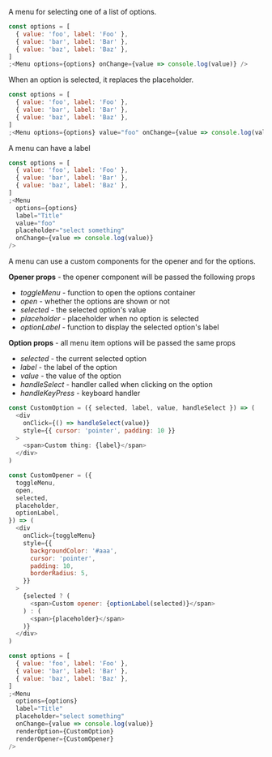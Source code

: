 A menu for selecting one of a list of options.

```js
const options = [
  { value: 'foo', label: 'Foo' },
  { value: 'bar', label: 'Bar' },
  { value: 'baz', label: 'Baz' },
]
;<Menu options={options} onChange={value => console.log(value)} />
```

When an option is selected, it replaces the placeholder.

```js
const options = [
  { value: 'foo', label: 'Foo' },
  { value: 'bar', label: 'Bar' },
  { value: 'baz', label: 'Baz' },
]
;<Menu options={options} value="foo" onChange={value => console.log(value)} />
```

A menu can have a label

```js
const options = [
  { value: 'foo', label: 'Foo' },
  { value: 'bar', label: 'Bar' },
  { value: 'baz', label: 'Baz' },
]
;<Menu
  options={options}
  label="Title"
  value="foo"
  placeholder="select something"
  onChange={value => console.log(value)}
/>
```

A menu can use a custom components for the opener and for the options.

**Opener props** - the opener component will be passed the following props

* _toggleMenu_ - function to open the options container
* _open_ - whether the options are shown or not
* _selected_ - the selected option's value
* _placeholder_ - placeholder when no option is selected
* _optionLabel_ - function to display the selected option's label

**Option props** - all menu item options will be passed the same props

* _selected_ - the current selected option
* _label_ - the label of the option
* _value_ - the value of the option
* _handleSelect_ - handler called when clicking on the option
* _handleKeyPress_ - keyboard handler

```js
const CustomOption = ({ selected, label, value, handleSelect }) => (
  <div
    onClick={() => handleSelect(value)}
    style={{ cursor: 'pointer', padding: 10 }}
  >
    <span>Custom thing: {label}</span>
  </div>
)

const CustomOpener = ({
  toggleMenu,
  open,
  selected,
  placeholder,
  optionLabel,
}) => (
  <div
    onClick={toggleMenu}
    style={{
      backgroundColor: '#aaa',
      cursor: 'pointer',
      padding: 10,
      borderRadius: 5,
    }}
  >
    {selected ? (
      <span>Custom opener: {optionLabel(selected)}</span>
    ) : (
      <span>{placeholder}</span>
    )}
  </div>
)

const options = [
  { value: 'foo', label: 'Foo' },
  { value: 'bar', label: 'Bar' },
  { value: 'baz', label: 'Baz' },
]
;<Menu
  options={options}
  label="Title"
  placeholder="select something"
  onChange={value => console.log(value)}
  renderOption={CustomOption}
  renderOpener={CustomOpener}
/>
```
